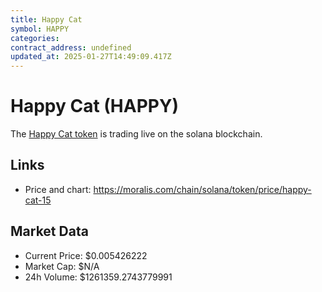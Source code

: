 ```yaml
---
title: Happy Cat
symbol: HAPPY
categories: 
contract_address: undefined
updated_at: 2025-01-27T14:49:09.417Z
---
```


# Happy Cat (HAPPY)
The [Happy Cat token](https://moralis.com/chain/solana/token/price/happy-cat-15) is trading live on the solana blockchain.

## Links
- Price and chart: https://moralis.com/chain/solana/token/price/happy-cat-15

## Market Data
- Current Price: $0.005426222
- Market Cap: $N/A
- 24h Volume: $1261359.2743779991
